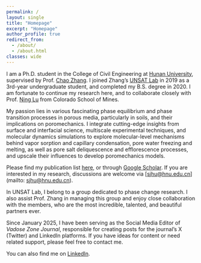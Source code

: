 ```yaml
---
permalink: /
layout: single
title: "Homepage"
excerpt: "Homepage"
author_profile: true
redirect_from: 
  - /about/
  - /about.html
classes: wide
---
```



I am a Ph.D. student in the College of Civil Engineering at <a href="http://www-en.hnu.edu.cn/" target="_blank">Hunan University</a>, supervised by Prof. [Chao Zhang](https://www.researchgate.net/profile/Chao-Zhang-43). I joined Zhang’s [UNSAT Lab](https://chaozhanghnu.github.io/) in 2019 as a 3rd-year undergraduate student, and completed my B.S. degree in 2020. I am fortunate to continue my research here, and to collaborate closely with Prof. [Ning Lu](https://cee.mines.edu/project/lu-ning/) from Colorado School of Mines.


My passion lies in various fascinating phase equilibrium and phase transition processes in porous media, particularly in soils, and their implications on poromechanics. I integrate cutting-edge insights from surface and interfacial science, multiscale experimental techniques, and molecular dynamics simulations to explore molecular-level mechanisms behind vapor sorption and capillary condensation, pore water freezing and melting, as well as pore salt deliquescence and efflorescence processes, and upscale their influences to develop poromechanics models.


Please find my publication list [here](/publications/), or through [Google Scholar](https://scholar.google.com/citations?user=oIkHLJAAAAAJ&hl=en). If you are interested in my research, discussions are welcome via [sjhu@hnu.edu.cn](mailto: sjhu@hnu.edu.cn).


In UNSAT Lab, I belong to a group dedicated to phase change research. I also assist Prof. Zhang in managing this group and enjoy close collaboration with the members, who are the most incredible, talented, and beautiful partners ever.


Since January 2025, I have been serving as the Social Media Editor of *Vadose Zone Journal*, responsible for creating posts for the journal’s X (Twitter) and LinkedIn platforms. If you have ideas for content or need related support, please feel free to contact me.

You can also find me on [LinkedIn](https://www.linkedin.com/in/shaojie-hu-74bbb8341/).
